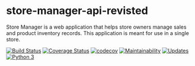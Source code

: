 # store-manager-api-revisted
Store Manager is a web application that helps store owners manage sales and product inventory records. This application is meant for use in a single store.


[![Build Status](https://travis-ci.com/kipruto/store-manager-api-v2-revisted.svg?branch=master)](https://travis-ci.com/kipruto/store-manager-api-v2-revisted) [![Coverage Status](https://coveralls.io/repos/github/kipruto/store-manager-api-v2-revisted/badge.svg?branch=master)](https://coveralls.io/github/kipruto/store-manager-api-v2-revisted?branch=master) [![codecov](https://codecov.io/gh/kipruto/store-manager-api-v2-revisted/branch/master/graph/badge.svg)](https://codecov.io/gh/kipruto/store-manager-api-v2-revisted) [![Maintainability](https://api.codeclimate.com/v1/badges/32806fdcde239f6d6b59/maintainability)](https://codeclimate.com/github/kipruto/store-manager-api-v2-revisted/maintainability) [![Updates](https://pyup.io/repos/github/kipruto/store-manager-api-v2-revisted/shield.svg)](https://pyup.io/repos/github/kipruto/store-manager-api-v2-revisted/) [![Python 3](https://pyup.io/repos/github/kipruto/store-manager-api-v2-revisted/python-3-shield.svg)](https://pyup.io/repos/github/kipruto/store-manager-api-v2-revisted/)

